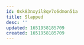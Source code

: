 ```yaml
---
id: 0xk83nxyil8qv7o6dmon51a
title: Slapped
desc: ''
updated: 1651958185709
created: 1651958185709
---
```



